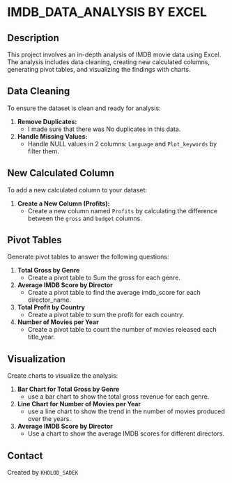 # IMDB_DATA_ANALYSIS BY EXCEL

## Description
This project involves an in-depth analysis of IMDB movie data using Excel. The analysis includes data cleaning, creating new calculated columns, generating pivot tables, and visualizing the findings with charts.

## Data Cleaning
To ensure the dataset is clean and ready for analysis:

1. **Remove Duplicates:**
    - I made sure that there was No duplicates in this data.
2. **Handle Missing Values:**
    - Handle NULL values in 2 columns: `Language` and `Plot_keywords` by filter them.

## New Calculated Column
To add a new calculated column to your dataset:

1. **Create a New Column (Profits):**
    - Create a new column named `Profits` by calculating the difference between the `gross` and `budget` columns.

## Pivot Tables
Generate pivot tables to answer the following questions:

1. **Total Gross by Genre**
    - Create a pivot table to Sum the gross for each genre.
2. **Average IMDB Score by Director**
    - Create a pivot table to find the average imdb_score for each director_name.
3. **Total Profit by Country**
    - Create a pivot table to sum the profit for each country.
4. **Number of Movies per Year**
    - Create a pivot table to count the number of movies released each title_year.

## Visualization
Create charts to visualize the analysis:

1. **Bar Chart for Total Gross by Genre**
    - use a bar chart to show the total gross revenue for each genre.
2. **Line Chart for Number of Movies per Year**
    - use a line chart to show the trend in the number of movies produced over the years.
3. **Average IMDB Score by Director**
    - Use a chart to show the average IMDB scores for different directors.

## Contact
Created by `KHOLOD_SADEK`